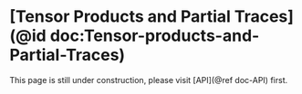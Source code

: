 # [Tensor Products and Partial Traces](@id doc:Tensor-products-and-Partial-Traces)

This page is still under construction, please visit [API](@ref doc-API) first.